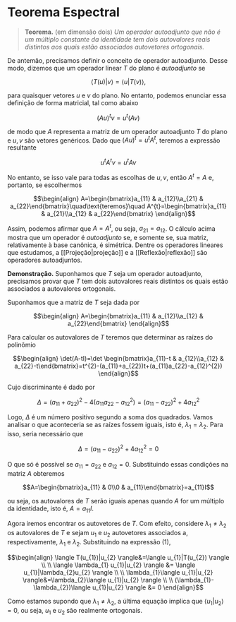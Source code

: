 # Teorema Espectral

> **Teorema.** (em dimensão dois) *Um operador autoadjunto que não é um múltiplo constante da identidade tem dois autovalores reais distintos aos quais estão associados autovetores ortogonais.*

De antemão, precisamos definir o conceito de operador autoadjunto. Desse modo, dizemos que um operador linear $T$ do plano é $\textit{autoadjunto}$ se

```math
\langle T(u)|v \rangle=\langle u|T(v) \rangle,\tag{1}
```

para quaisquer vetores $u$ e $v$ do plano. No entanto, podemos enunciar essa definição de 
forma matricial, tal como abaixo

```math
(Au)^{t}v=u^{t}(Av)
```

de modo que $A$ representa a matriz de um operador autoadjunto $T$ do plano e $u,v$ são 
vetores genéricos. Dado que $(Au)^{t}=u^{t}A^{t}$, teremos a expressão resultante

```math
u^{t}A^{t}v=u^{t}Av
```

No entanto, se isso vale para todas as escolhas de $u,v$, então $A^{t}=A$ e, portanto, se escolhermos

```math
\begin{align}
A=\begin{bmatrix}a_{11} & a_{12}\\a_{21} & a_{22}\end{bmatrix}\quad\text{teremos}\quad   A^{t}=\begin{bmatrix}a_{11} & a_{21}\\a_{12} & a_{22}\end{bmatrix} 
\end{align}
```

Assim, podemos afirmar que $A=A^{t}$, ou seja, $a_{21}=a_{12}$. O cálculo acima mostra que um operador é $\textit{autoadjunto}$ se, e somente se, sua matriz, relativamente à base canônica, é simétrica. Dentre os operadores lineares que estudamos, a [[Projeção|projeção]] e a [[Reflexão|reflexão]] são operadores autoadjuntos.

$\textbf{Demonstração.}$ Suponhamos que $T$ seja um operador autoadjunto, precisamos provar que $T$ tem dois autovalores reais distintos os quais estão associados a autovalores ortogonais.

Suponhamos que a matriz de $T$ seja dada por

```math
\begin{align}
A=\begin{bmatrix}a_{11} & a_{12}\\a_{12} & a_{22}\end{bmatrix}
\end{align}
```

Para calcular os autovalores de $T$ teremos que determinar as raízes do polinômio

```math
\begin{align}
\det(A-tI)=\det \begin{bmatrix}a_{11}-t & a_{12}\\a_{12} & a_{22}-t\end{bmatrix}=t^{2}-(a_{11}+a_{22})t+(a_{11}a_{22}-a_{12}^{2})
\end{align}
```

Cujo discriminante é dado por

```math
\Delta=(a_{11}+a_{22})^{2}-4(a_{11}a_{22}-a_{12}^{2})=(a_{11}-a_{22})^{2}+4a_{12}^{2}
```

Logo, $\Delta$ é um número positivo segundo a soma dos quadrados. Vamos analisar o que aconteceria se as raízes fossem iguais, isto é, $\lambda_{1}=\lambda_{2}$. Para isso, seria necessário que

```math
\Delta=(a_{11}-a_{22})^{2}+4a_{12}^{2}=0
```

O que só é possível se $a_{11}=a_{22}$ e $a_{12}=0$. Substituindo essas condições na matriz $A$ obteremos

```math
A=\begin{bmatrix}a_{11} & 0\\0 & a_{11}\end{bmatrix}=a_{11}I
```

ou seja, os autovalores de $T$ serão iguais apenas quando $A$ for um múltiplo da identidade, isto é, $A=a_{11}I$.

Agora iremos encontrar os autovetores de $T$. Com efeito, considere $\lambda_{1}\neq \lambda_{2}$ os autovalores de $T$ e sejam $u_{1}$ e $u_{2}$ autovetores associados a, respectivamente, $\lambda_{1}$ e $\lambda_{2}$. Substituindo na expressão $(1)$,

```math
\begin{align}
\langle T(u_{1})|u_{2} \rangle&=\langle u_{1}|T(u_{2}) \rangle \\ \\
\langle \lambda_{1} u_{1}|u_{2} \rangle &= \langle u_{1}|\lambda_{2}u_{2} \rangle \\ \\
\lambda_{1}\langle u_{1}|u_{2} \rangle&=\lambda_{2}\langle u_{1}|u_{2} \rangle  \\ \\
(\lambda_{1}-\lambda_{2})\langle u_{1}|u_{2} \rangle &= 0   
\end{align}
```

Como estamos supondo que $\lambda_{1}\neq \lambda_{2}$, a última equação implica que $\langle u_{1}|u_{2} \rangle=0$, ou seja, $u_{1}$ e $u_{2}$ são realmente ortogonais.
